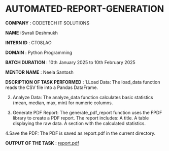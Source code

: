 # AUTOMATED-REPORT-GENERATION

**COMPANY** : CODETECH IT SOLUTIONS

**NAME** :Swrali Deshmukh

**INTERN ID** : CT08LAO

**DOMAIN** : Python Programming

**BATCH DURATION** : 10th January 2025 to 10th February 2025

**MENTOR NAME** : Neela Santosh

**DSCRIPTION OF TASK PERFORMED** :
1.Load Data:
The load_data function reads the CSV file into a Pandas DataFrame.

2. Analyze Data:
The analyze_data function calculates basic statistics (mean, median, max, min) for numeric columns.

3. Generate PDF Report:
The generate_pdf_report function uses the FPDF library to create a PDF report.
The report includes:
A title.
A table displaying the raw data.
A section with the calculated statistics.

4.Save the PDF:
The PDF is saved as report.pdf in the current directory.

**OUTPUT OF THE TASK** : [report.pdf](https://github.com/user-attachments/files/18643250/report.pdf)
